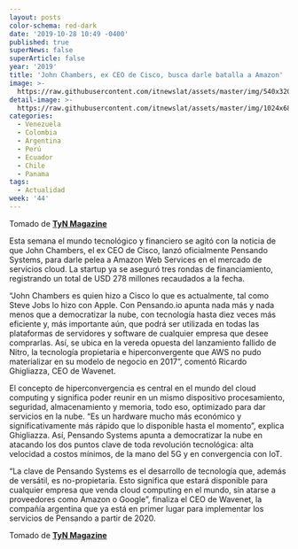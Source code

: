```yaml
---
layout: posts
color-schema: red-dark
date: '2019-10-28 10:49 -0400'
published: true
superNews: false
superArticle: false
year: '2019'
title: 'John Chambers, ex CEO de Cisco, busca darle batalla a Amazon'
image: >-
  https://raw.githubusercontent.com/itnewslat/assets/master/img/540x320/Jhon-Chambers-p.jpg
detail-image: >-
  https://raw.githubusercontent.com/itnewslat/assets/master/img/1024x680/Jhon-Chambers-g.jpg
categories:
  - Venezuela
  - Colombia
  - Argentina
  - Perú
  - Ecuador
  - Chile
  - Panama
tags:
  - Actualidad
week: '44'
---
```

Tomado de **[TyN Magazine](http://www.tynmagazine.com/john-chambers-ex-ceo-de-cisco-busca-darle-batalla-a-amazon/)**

Esta semana el mundo tecnológico y financiero se agitó con la noticia de que John Chambers, el ex CEO de Cisco, lanzó oficialmente Pensando Systems, para darle pelea a Amazon Web Services en el mercado de servicios cloud. La startup ya se aseguró tres rondas de financiamiento, registrando un total de USD 278 millones recaudados a la fecha.

“John Chambers es quien hizo a Cisco lo que es actualmente, tal como Steve Jobs lo hizo con Apple. Con Pensando.io apunta nada más y nada menos que a democratizar la nube, con tecnología hasta diez veces más eficiente y, más importante aún, que podrá ser utilizada en todas las plataformas de servidores y software de cualquier empresa que desee comprarlas. Así, se ubica en la vereda opuesta del lanzamiento fallido de Nitro, la tecnología propietaria e hiperconvergente que AWS no pudo materializar en su modelo de negocio en 2017”, comentó Ricardo Ghigliazza, CEO de Wavenet.

El concepto de hiperconvergencia es central en el mundo del cloud computing y significa poder reunir en un mismo dispositivo procesamiento, seguridad, almacenamiento y memoria, todo eso, optimizado para dar servicios en la nube. “Es un hardware mucho más económico y significativamente más rápido que lo disponible hasta el momento”, explica Ghigliazza. Así, Pensando Systems apunta a democratizar la nube en atacando los dos puntos clave de toda revolución tecnológica: alta velocidad a costos mínimos, de la mano del 5G y en convergencia con IoT.

“La clave de Pensando Systems es el desarrollo de tecnología que, además de versátil, es no-propietaria. Esto significa que estará disponible para cualquier empresa que venda cloud computing en el mundo, sin atarse a proveedores como Amazon o Google”, finaliza el CEO de Wavenet, la compañía argentina que ya está en primer lugar para implementar los servicios de Pensando a partir de 2020.

Tomado de **[TyN Magazine](http://www.tynmagazine.com/john-chambers-ex-ceo-de-cisco-busca-darle-batalla-a-amazon/)**